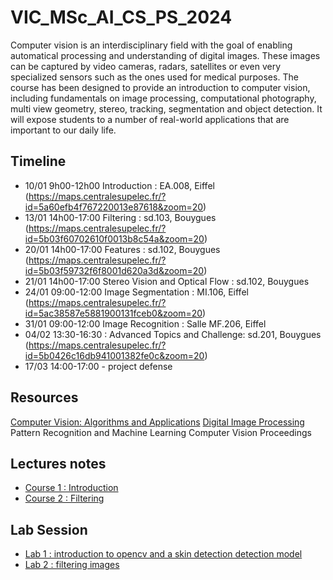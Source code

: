 # VIC_MSc_AI_CS_PS_2024

Computer vision is an interdisciplinary field with the goal of enabling automatical processing and understanding of digital images. These images can be captured by video cameras, radars, satellites or even very specialized sensors such as the ones used for medical purposes. The course has been designed to provide an introduction to computer vision, including fundamentals on image processing, computational photography, multi view geometry, stereo, tracking, segmentation and object detection. It will expose students to a number of real-world applications that are important to our daily life.

## Timeline

+ 10/01 9h00-12h00 Introduction : EA.008, Eiffel (https://maps.centralesupelec.fr/?id=5a60efb4f767220013e87618&zoom=20)
+ 13/01 14h00-17:00 Filtering  : sd.103, Bouygues (https://maps.centralesupelec.fr/?id=5b03f60702610f0013b8c54a&zoom=20)
+ 20/01 14h00-17:00 Features : sd.102, Bouygues (https://maps.centralesupelec.fr/?id=5b03f59732f6f8001d620a3d&zoom=20)
+ 21/01 14h00-17:00 Stereo Vision and Optical Flow : sd.102, Bouygues
+ 24/01 09:00-12:00 Image Segmentation : MI.106, Eiffel (https://maps.centralesupelec.fr/?id=5ac38587e5881900131fceb0&zoom=20)
+ 31/01 09:00-12:00 Image Recognition : Salle MF.206, Eiffel
+ 04/02 13:30-16:30 :  Advanced Topics and Challenge:  sd.201, Bouygues (https://maps.centralesupelec.fr/?id=5b0426c16db941001382fe0c&zoom=20)
+ 17/03 14:00-17:00 - project defense

## Resources
[Computer Vision: Algorithms and Applications](https://szeliski.org/Book/)
[Digital Image Processing](https://dl.ebooksworld.ir/motoman/Digital.Image.Processing.3rd.Edition.www.EBooksWorld.ir.pdf)
Pattern Recognition and Machine Learning
Computer Vision Proceedings

## Lectures notes

+ [Course 1 : Introduction](VIC-Lecture01.pdf)
+ [Course 2 : Filtering](VIC-Lecture02.pdf)

## Lab Session

+ [Lab 1 : introduction to opencv and a skin detection detection model](./Lab1_depot_edunao.zip)
+ [Lab 2 : filtering images](./Lab2_depot_edunao.zip)
  
